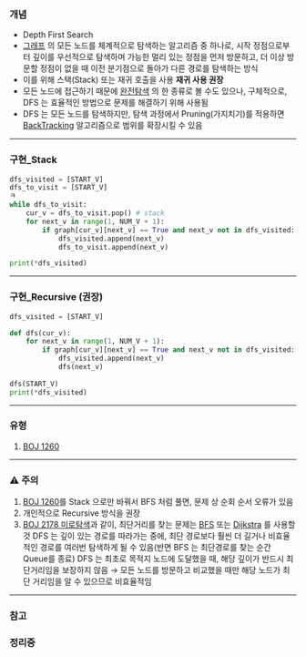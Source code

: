  ### 개념

* Depth First Search
* [그래프](wip%20Graph.md) 의 모든 노드를 체계적으로 탐색하는 알고리즘 중 하나로, 시작 정점으로부터 깊이를 우선적으로 탐색하며 가능한 멀리 있는 정점을 먼저 방문하고, 더 이상 방문할 정점이 없을 때 이전 분기점으로 돌아가 다른 경로를 탐색하는 방식
* 이를 위해 스택(Stack) 또는 재귀 호출을 사용
  **재귀 사용 권장**
*  모든 노드에 접근하기 때문에 [완전탐색](wip%20ExhaustiveSearch.md) 의 한 종류로 볼 수도 있으나, 구체적으로, DFS 는 효율적인 방법으로 문제를 해결하기 위해 사용됨
* DFS 는 모든 노드를 탐색하지만, 탐색 과정에서 Pruning(가지치기)를 적용하면 [BackTracking](BackTracking.md) 알고리즘으로 범위를 확장시킬 수 있음


---
### 구현_Stack

```Python
dfs_visited = [START_V]
dfs_to_visit = [START_V]
ㅋ
while dfs_to_visit:
	cur_v = dfs_to_visit.pop() # stack
	for next_v in range(1, NUM_V + 1):
		if graph[cur_v][next_v] == True and next_v not in dfs_visited:
			dfs_visited.append(next_v)
			dfs_to_visit.append(next_v)

print(*dfs_visited)
```


---
### 구현_Recursive (권장)

```Python
dfs_visited = [START_V]

def dfs(cur_v):
	for next_v in range(1, NUM_V + 1):
		if graph[cur_v][next_v] == True and next_v not in dfs_visited:
			dfs_visited.append(next_v)
			dfs(next_v)
			
dfs(START_V)
print(*dfs_visited)
```


---
### 유형

1. [BOJ 1260](https://www.acmicpc.net/problem/1260)


---
### ⚠️ 주의

1. [BOJ 1260](https://www.acmicpc.net/problem/1260)를 Stack 으로만 바꿔서 BFS 처럼 풀면, 문제 상 순회 순서 오류가 있음
2. 개인적으로 Recursive 방식을 권장
3. [BOJ 2178 미로탐색](https://www.acmicpc.net/problem/2178)과 같이, 최단거리를 찾는 문제는 [BFS](BFS.md) 또는 [Dijkstra](Dijkstra.md) 를 사용할 것
   DFS 는 깊이 있는 경로를 따라가는 중에, 최단 경로보다 훨씬 더 길거나 비효율적인 경로를 여러번 탐색하게 될 수 있음(반면 BFS 는 최단경로를 찾는 순간 Queue를 종료)
   DFS 는 최초로 목적지 노드에 도달했을 때, 해당 깊이가 반드시 최단거리임을 보장하지 않음 → 모든 노드를 방문하고 비교했을 때만 해당 노드가 최단 거리임을 알 수 있으므로 비효율적임


---
### 참고

### 정리중